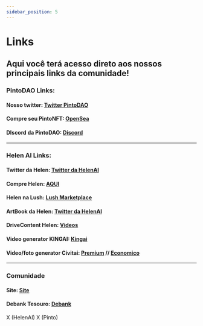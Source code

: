 ```yaml
---
sidebar_position: 5
---
```


# Links
Aqui você terá acesso direto aos nossos principais links da comunidade!
---
### PintoDAO Links:

#### Nosso twitter: [Twitter PintoDAO](https://x.com/PBrasilNFT) 
#### Compre seu PintoNFT: [OpenSea](https://opensea.io/collection/pintudo)
#### DIscord da PintoDAO: [Discord](https://discord.gg/FFFb9PPU)
---
### Helen AI Links: 

#### Twitter da Helen: [Twitter da HelenAI](https://x.com/hrabbitfeet)
#### Compre Helen: [AQUI](https://app.uniswap.org/swap?chain=base&inputCurrency=NATIVE&outputCurrency=0x174f6a1286C0be66C83531368113cBF95FAf17C6)
#### Helen na Lush: [Lush Marketplace](https://exchange.lushai.net/trade/80472625-fc31-406d-bb2e-2aaa3ccfedd1)
#### ArtBook da Helen: [Twitter da HelenAI](https://www.figma.com/design/CDBP8MreDUsIUPC0XPhxHJ/Artbook---Pinto-%26-HelenAI?node-id=0-1)
#### DriveContent Helen: [Videos](https://drive.google.com/drive/folders/13fEE9Zgdm9trrrvWvE4eqa1dABqORnL3)
#### Video generator KINGAI: [Kingai](https://klingai.com/)
#### Video/foto generator Civitai: [Premium](https://civitai.com/models/1182802) // [Economico](https://civitai.com/models/1176589?modelVersionId=1323897) 
---
### Comunidade

#### Site: [Site](https://klingai.com/)
#### Debank Tesouro: [Debank](https://debank.com/profile/0x399df053d46c32ebd52f4890fe518a254a214dae)
X (HelenAI)
X (Pinto)
